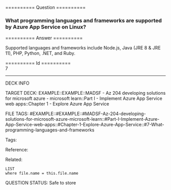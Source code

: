 ========== Question ==========  

### What programming languages and frameworks are supported by Azure App Service on Linux?  

========== Answer ==========  

Supported languages and frameworks include Node.js, Java (JRE 8 & JRE 11), PHP,
Python, .NET, and Ruby.

========== Id ==========  
7

---

DECK INFO

TARGET DECK: EXAMPLE::EXAMPLE::MADSF - Az 204 developing solutions for microsoft azure - microsoft learn::Part I - Implement Azure App Service web apps::Chapter 1 - Explore Azure App Service

FILE TAGS: #EXAMPLE::#EXAMPLE::#MADSF-Az-204-developing-solutions-for-microsoft-azure-microsoft-learn::#Part-I-Implement-Azure-App-Service-web-apps::#Chapter-1-Explore-Azure-App-Service::#7-What-programming-languages-and-frameworks

Tags:

Reference:

Related:

```dataview
LIST
where file.name = this.file.name
```
QUESTION STATUS: Safe to store
